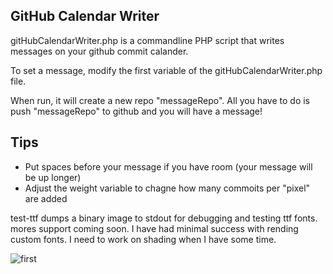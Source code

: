 GitHub Calendar Writer
------------------

gitHubCalendarWriter.php is a commandline PHP script that writes messages on your github commit calander.

To set a message, modify the first variable of the gitHubCalendarWriter.php file.

When run, it will create a new repo "messageRepo".
All you have to do is push "messageRepo" to github and you will have a message!

Tips
-----
 - Put spaces before your message if you have room (your message will be up longer)
 - Adjust the weight variable to chagne how many commoits per "pixel" are added

test-ttf dumps a binary image to stdout for debugging and testing ttf fonts. mores support coming soon. 
I have had minimal success with rending custom fonts. I need to work on shading when I have some time. 


![first](https://raw.github.com/gh123man/GitHubCalendarWriter/master/calanderMessage.png)

